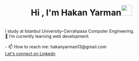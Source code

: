 <h1 align="center"><b>Hi , I'm Hakan Yarman</b><img src="https://media.giphy.com/media/hvRJCLFzcasrR4ia7z/giphy.gif" width="35"></h1>
<br>
I study at Istanbul University-Cerrahpasa Computer Engineering.
<br>
🌱 I’m currently learning web development.
<br>
<br>
- 📫 How to reach me: hakanyarman13@gmail.com
<br>
<a href="https://www.linkedin.com/in/hakan-yarman-b710b9233/" target="_blank">
Let's connect on Linkedn 
</a>


<!--
**hakanyarman/hakanyarman** is a ✨ _special_ ✨ repository because its `README.md` (this file) appears on your GitHub profile.

Here are some ideas to get you started:

- 🔭 I’m currently working on ...
- 🌱 I’m currently learning ...
- 👯 I’m looking to collaborate on ...
- 🤔 I’m looking for help with ...
- 💬 Ask me about ...
- 📫 How to reach me: ...
- 😄 Pronouns: ...
- ⚡ Fun fact: ...
-->
